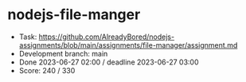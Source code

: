 # nodejs-file-manger

- Task: https://github.com/AlreadyBored/nodejs-assignments/blob/main/assignments/file-manager/assignment.md
- Development branch: main
- Done 2023-06-27 02:00  / deadline 2023-06-27 03:00
- Score: 240 / 330

